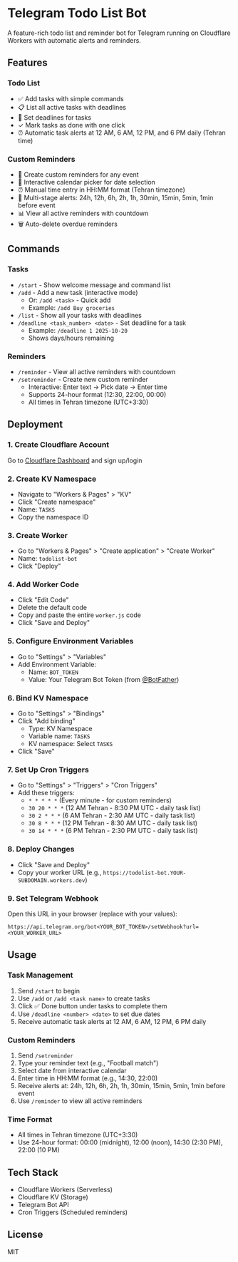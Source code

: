 # Telegram Todo List Bot

A feature-rich todo list and reminder bot for Telegram running on Cloudflare Workers with automatic alerts and reminders.

## Features

### Todo List
- ✅ Add tasks with simple commands
- 📋 List all active tasks with deadlines
- 📅 Set deadlines for tasks
- ✓ Mark tasks as done with one click
- ⏰ Automatic task alerts at 12 AM, 6 AM, 12 PM, and 6 PM daily (Tehran time)

### Custom Reminders
- 🔔 Create custom reminders for any event
- 📅 Interactive calendar picker for date selection
- ⏰ Manual time entry in HH:MM format (Tehran timezone)
- 🎯 Multi-stage alerts: 24h, 12h, 6h, 2h, 1h, 30min, 15min, 5min, 1min before event
- 📊 View all active reminders with countdown
- 🗑️ Auto-delete overdue reminders

## Commands

### Tasks
- `/start` - Show welcome message and command list
- `/add` - Add a new task (interactive mode)
  - Or: `/add <task>` - Quick add
  - Example: `/add Buy groceries`
- `/list` - Show all your tasks with deadlines
- `/deadline <task_number> <date>` - Set deadline for a task
  - Example: `/deadline 1 2025-10-20`
  - Shows days/hours remaining

### Reminders
- `/reminder` - View all active reminders with countdown
- `/setreminder` - Create new custom reminder
  - Interactive: Enter text → Pick date → Enter time
  - Supports 24-hour format (12:30, 22:00, 00:00)
  - All times in Tehran timezone (UTC+3:30)

## Deployment

### 1. Create Cloudflare Account
Go to [Cloudflare Dashboard](https://dash.cloudflare.com/) and sign up/login

### 2. Create KV Namespace
- Navigate to "Workers & Pages" > "KV"
- Click "Create namespace"
- Name: `TASKS`
- Copy the namespace ID

### 3. Create Worker
- Go to "Workers & Pages" > "Create application" > "Create Worker"
- Name: `todolist-bot`
- Click "Deploy"

### 4. Add Worker Code
- Click "Edit Code"
- Delete the default code
- Copy and paste the entire `worker.js` code
- Click "Save and Deploy"

### 5. Configure Environment Variables
- Go to "Settings" > "Variables"
- Add Environment Variable:
  - Name: `BOT_TOKEN`
  - Value: Your Telegram Bot Token (from [@BotFather](https://t.me/BotFather))

### 6. Bind KV Namespace
- Go to "Settings" > "Bindings"
- Click "Add binding"
  - Type: KV Namespace
  - Variable name: `TASKS`
  - KV namespace: Select `TASKS`
- Click "Save"

### 7. Set Up Cron Triggers
- Go to "Settings" > "Triggers" > "Cron Triggers"
- Add these triggers:
  - `* * * * *` (Every minute - for custom reminders)
  - `30 20 * * *` (12 AM Tehran - 8:30 PM UTC - daily task list)
  - `30 2 * * *` (6 AM Tehran - 2:30 AM UTC - daily task list)
  - `30 8 * * *` (12 PM Tehran - 8:30 AM UTC - daily task list)
  - `30 14 * * *` (6 PM Tehran - 2:30 PM UTC - daily task list)

### 8. Deploy Changes
- Click "Save and Deploy"
- Copy your worker URL (e.g., `https://todolist-bot.YOUR-SUBDOMAIN.workers.dev`)

### 9. Set Telegram Webhook
Open this URL in your browser (replace with your values):
```
https://api.telegram.org/bot<YOUR_BOT_TOKEN>/setWebhook?url=<YOUR_WORKER_URL>
```

## Usage

### Task Management
1. Send `/start` to begin
2. Use `/add` or `/add <task name>` to create tasks
3. Click ✅ Done button under tasks to complete them
4. Use `/deadline <number> <date>` to set due dates
5. Receive automatic task alerts at 12 AM, 6 AM, 12 PM, 6 PM daily

### Custom Reminders
1. Send `/setreminder`
2. Type your reminder text (e.g., "Football match")
3. Select date from interactive calendar
4. Enter time in HH:MM format (e.g., 14:30, 22:00)
5. Receive alerts at: 24h, 12h, 6h, 2h, 1h, 30min, 15min, 5min, 1min before event
6. Use `/reminder` to view all active reminders

### Time Format
- All times in Tehran timezone (UTC+3:30)
- Use 24-hour format: 00:00 (midnight), 12:00 (noon), 14:30 (2:30 PM), 22:00 (10 PM)

## Tech Stack

- Cloudflare Workers (Serverless)
- Cloudflare KV (Storage)
- Telegram Bot API
- Cron Triggers (Scheduled reminders)

## License

MIT




